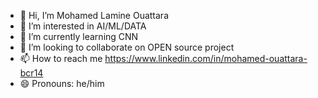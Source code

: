 - 👋 Hi, I’m Mohamed Lamine Ouattara
- 👀 I’m interested in AI/ML/DATA
- 🌱 I’m currently learning CNN
- 💞️ I’m looking to collaborate on OPEN source project
- 📫 How to reach me https://www.linkedin.com/in/mohamed-ouattara-bcr14
- 😄 Pronouns: he/him
<!---- ⚡ Fun fact: ...

<!---
Mohamed13177/Mohamed13177 is a ✨ special ✨ repository because its `README.md` (this file) appears on your GitHub profile.
You can click the Preview link to take a look at your changes.
--->
